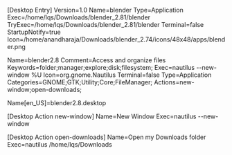 
[Desktop Entry]
Version=1.0
Name=blender
Type=Application
Exec=/home/lqs/Downloads/blender_2.81/blender
TryExec=/home/lqs/Downloads/blender_2.81/blender
Terminal=false
StartupNotify=true
Icon=/home/anandharaja/Downloads/blender_2.74/icons/48x48/apps/blender.png

Name=blender2.8
Comment=Access and organize files
Keywords=folder;manager;explore;disk;filesystem;
Exec=nautilus --new-window %U
Icon=org.gnome.Nautilus
Terminal=false
Type=Application
Categories=GNOME;GTK;Utility;Core;FileManager;
Actions=new-window;open-downloads;

Name[en_US]=blender2.8.desktop

[Desktop Action new-window]
Name=New Window
Exec=nautilus --new-window

[Desktop Action open-downloads]
Name=Open my Downloads folder
Exec=nautilus /home/lqs/Downloads
